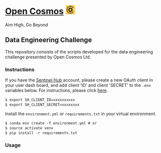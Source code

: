 # [Open Cosmos](https://www.open-cosmos.com/) <img src="./assets/logos/open_cosmos_logo.png" width="30" height="30">
Aim High, Go Beyond

## Data Engineering Challenge
This repository consists of the scripts developed for the data engineering challenge presented by Open Cosmos Ltd.

### Instructions

If you have the [Sentinel Hub](https://apps.sentinel-hub.com/dashboard/#/) account, please create a new OAuth client in your user dash board, and add client 'ID' and client 'SECRET' to the `.env` variables below. For instructions, please click [here](https://sentinelhub-py.readthedocs.io/en/latest/configure.html).

```
$ export SH_CLIENT_ID=xxxxxxxxxx
$ export SH_CLIENT_SECRET=xxxxxxxx
``` 

Install the `environment.yml` or `requirements.txt` in your virtual environment.
```
$ conda env create -f environment.yml # or
$ source activate venv
$ pip install -r requirements.txt
```

### Usage
